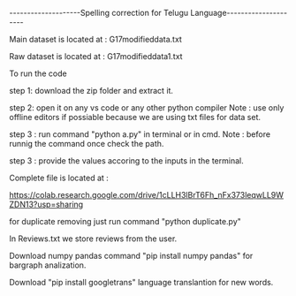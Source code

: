 --------------------Spelling correction for Telugu Language---------------------


Main dataset is located at : G17modifieddata.txt

Raw dataset is located at : G17modifieddata1.txt



To run the code

step 1: download the zip folder and extract it.

step 2: open it on any vs code or any other python compiler 
        Note : use only offline editors if possiable because  we are using txt files for data set.

step 3 : run command "python a.py" in terminal or in cmd.
        Note : before runnig the command once check the path.

step 3 : provide the values accoring to the inputs in the terminal.


Complete file is located at :

https://colab.research.google.com/drive/1cLLH3lBrT6Fh_nFx373leqwLL9WZDN13?usp=sharing

for duplicate removing just run command "python duplicate.py"


In Reviews.txt we store reviews  from the user.


Download numpy pandas command  "pip install numpy pandas" for bargraph analization.

Download "pip install googletrans"  language translantion for new words.












